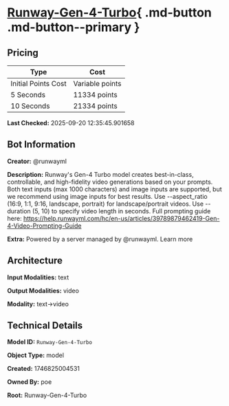 # [Runway-Gen-4-Turbo](https://poe.com/Runway-Gen-4-Turbo){ .md-button .md-button--primary }

## Pricing

| Type | Cost |
|------|------|
| Initial Points Cost | Variable points |
| 5 Seconds | 11334 points |
| 10 Seconds | 21334 points |

**Last Checked:** 2025-09-20 12:35:45.901658


## Bot Information

**Creator:** @runwayml

**Description:** Runway's Gen-4 Turbo model creates best-in-class, controllable, and high-fidelity video generations based on your prompts. Both text inputs (max 1000 characters) and image inputs are supported, but we recommend using image inputs for best results. Use --aspect_ratio (16:9, 1:1, 9:16, landscape, portrait) for landscape/portrait videos. Use --duration (5, 10) to specify video length in seconds. Full prompting guide here: https://help.runwayml.com/hc/en-us/articles/39789879462419-Gen-4-Video-Prompting-Guide

**Extra:** Powered by a server managed by @runwayml. Learn more


## Architecture

**Input Modalities:** text

**Output Modalities:** video

**Modality:** text->video


## Technical Details

**Model ID:** `Runway-Gen-4-Turbo`

**Object Type:** model

**Created:** 1746825004531

**Owned By:** poe

**Root:** Runway-Gen-4-Turbo
